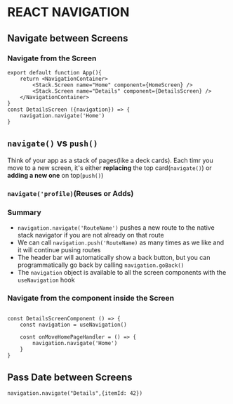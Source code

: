 # REACT NAVIGATION

## Navigate between Screens

### Navigate from the Screen
```
export default function App(){
    return <NavigationContainer>
        <Stack.Screen name="Home" component={HomeScreen} />
        <Stack.Screen name="Details" component={DetailsScreen} />
    </NavigationContainer>
}
const DetailsScreen ({navigation}) => {
    navigation.navigate('Home')
}
```
## ```navigate()``` vs ```push()```
Think of your app as a stack of pages(like a deck cards). Each timr you move to a new screen, it's either **replacing** the top card(`navigate()`) or **adding a new one** on top(`push()`)

### ```navigate('profile)```(Reuses or Adds)
### Summary
- `navigation.navigate('RouteName')` pushes a new route to the native stack navigator if you are not already on that route
- We can call `navigation.push('RouteName)` as many times as we like and it will continue pusing routes
- The header bar will automatically show a back button, but you can programmatically go back by calling `navigation.goBack()`
- The `navigation` object is available to all the screen components with the `useNavigation` hook

### Navigate from the component inside the Screen
```

const DetailsScreenComponent () => {
    const navigation = useNavigation()

    cosnt onMoveHomePageHandler = () => {
        navigation.navigate('Home')
    }
}
```

## Pass Date between Screens

```
navigation.navigate("Details",{itemId: 42})
```
